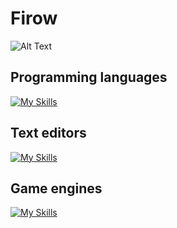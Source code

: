 # Firow

![Alt Text]([https://media.giphy.com/media/vFKqnCdLPNOKc/giphy.gif](https://www.google.ru/url?sa=i&url=https%3A%2F%2Fcomb.io%2Fc17Z7q&psig=AOvVaw2DODb9C9mIh1SjEPDBSMEi&ust=1673404914203000&source=images&cd=vfe&ved=0CBAQjRxqFwoTCMCH55z9u_wCFQAAAAAdAAAAABAQ))

## Programming languages
[![My Skills](https://skillicons.dev/icons?i=c,v,lua,py,js,go,rust)](https://github.com/FirowMD)

## Text editors
[![My Skills](https://skillicons.dev/icons?i=vscode,neovim)](https://github.com/FirowMD)

## Game engines
[![My Skills](https://skillicons.dev/icons?i=godot,gamemakerstudio)](https://github.com/FirowMD)
